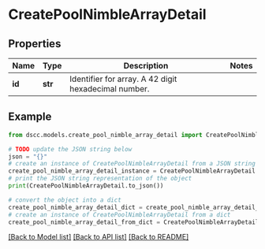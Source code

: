 # CreatePoolNimbleArrayDetail


## Properties

Name | Type | Description | Notes
------------ | ------------- | ------------- | -------------
**id** | **str** | Identifier for array. A 42 digit hexadecimal number. | 

## Example

```python
from dscc.models.create_pool_nimble_array_detail import CreatePoolNimbleArrayDetail

# TODO update the JSON string below
json = "{}"
# create an instance of CreatePoolNimbleArrayDetail from a JSON string
create_pool_nimble_array_detail_instance = CreatePoolNimbleArrayDetail.from_json(json)
# print the JSON string representation of the object
print(CreatePoolNimbleArrayDetail.to_json())

# convert the object into a dict
create_pool_nimble_array_detail_dict = create_pool_nimble_array_detail_instance.to_dict()
# create an instance of CreatePoolNimbleArrayDetail from a dict
create_pool_nimble_array_detail_from_dict = CreatePoolNimbleArrayDetail.from_dict(create_pool_nimble_array_detail_dict)
```
[[Back to Model list]](../README.md#documentation-for-models) [[Back to API list]](../README.md#documentation-for-api-endpoints) [[Back to README]](../README.md)


